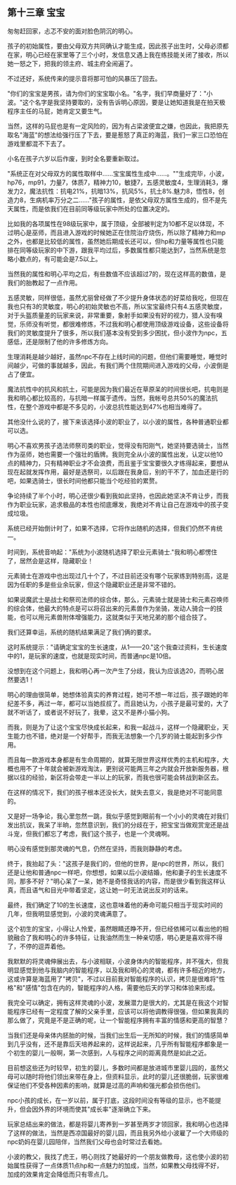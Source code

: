 ## 第十三章 宝宝

匆匆赶回家，忐忑不安的面对脸色阴沉的明心。

孩子的初始属性，要由父母双方共同确认才能生成，因此孩子出生时，父母必须都在家，明心已经在家里等了三个小时，发信息又遇上我在练技能关闭了接收，所以她一怒之下，把我的领主府、城主府全闹遍了。

不过还好，系统传来的提示音将那可怕的风暴压了回去。

"你们的宝宝是男孩，请为你们的宝宝取小名。"名字，我们早商量好了："小波。"这个名字是我坚持要取的，没有告诉明心原因，要是让她知道我是在拍天极程序主任的马屁，她肯定又要生气。

当然，这样的马屁也是有一定风险的，因为有占梁波便宜之嫌，也因此，我把原先取名"海蓝"的想法给强行压了下去，要是惹怒了真正的海蓝，我们一家三口恐怕在游戏里都混不下去了。

小名在孩子六岁以后作废，到时全名要重新取过。

"系统正在对父母双方的属性取样中……宝宝属性生成中……。""生成完毕，小波，hp76，mp91，力量7，体质7，精神力10，敏捷7，五感灵敏度4，生理消耗3，爆发力2，魔法抗性：抗电21%，抗暗13%，抗风5%，抗土8%.魅力8，悟性8，创造力8，生病机率万分之二……"孩子的属性，是依父母双方属性生成的，但不是先天属性，而是依我们在目前同等级玩家中所处的位置决定的。

比如我的各项属性在98级玩家中，属于顶级，全部被判定为10都不足以体现，不过明心是巫师，而且进入游戏的时候她正在住院治疗烧伤，所以除了精神力和mp之外，也都是比较低的属性，虽然她后期成长还可以，但hp和力量等属性也只能排在同等级玩家的中下游，跟我平均过后，多数属性都只能达到7，当然系统是忽略小数点的，有可能会是7.5以上。

当然我的属性和明心平均之后，有些数值不应该超过7的，现在这样高的数值，是我们的胎教起了一点作用。

五感灵敏，同样很低，虽然尤丽曾经做了不少提升身体状态的好菜给我吃，但现在我也只有3的灵敏度，明心的初始灵敏也不高，所以宝宝最终只有4.五感灵敏度，对于头盔质量差的玩家来说，非常重要，象射手如果没有好的视力，猎人没有嗅觉，乐师没有听觉，都很难修炼，不过我和明心都使用顶级游戏设备，这些设备将我们的灵敏度提升了很多，所以我们基本没有受到多少困扰，但小波作为npc，五感低，还是限制了他的许多修炼方向。

生理消耗是越少越好，虽然npc不存在上线时间的问题，但他们需要睡觉，睡觉时间越少，可做的事就越多，因此，有我们两个住院期间进入游戏的父母，小波倒是占了便宜。

魔法抗性中的抗风和抗土，可能是因为我们最近在草原呆的时间很长吧，抗电则是我和明心都比较高的，与抗暗一样属于遗传。当然，我帐号总共50%的魔法抗性，在整个游戏中都是不多见的，小波总抗性能达到47%也相当难得了。

其他没什么说的了，接下来该选择小波的职业了，以小波的属性，各种普通职业都可以选。

明心不喜欢男孩子选法师祭司类的职业，觉得没有阳刚气，她坚持要选骑士，当然作为巫师，她也需要一个强壮的盾牌。我则完全从小波的属性出发，认定以他10点的精神力，只有精神职业才不会浪费，而且鉴于宝宝要很久才练得起来，要想从现在起就发挥作用，最好是选祭司，以后跟在我身后，别的干不了，加血还是行的吧，如果选骑士，很长时间他都只能当个吃经验的累赘。

争论持续了半个小时，明心还很少看到我如此坚持，也因此她坚决不肯让步，而我作为职业玩家，追求极品的本性也彻底爆发，我绝对不肯让自己在游戏中的孩子变成垃圾。

系统已经开始倒计时了，如果不选择，它将作出随机的选择，但我们仍然不肯统一。

时间到，系统音响起："系统为小波随机选择了职业元素骑士."我和明心都愣住了，居然会是这样，隐藏职业！

元素骑士在游戏中也出现过几十个了，不过目前还没有哪个玩家练到特别高，这是因为任职的多是些业余玩家，但这个隐藏职业还是非常不错的。

如果说魔武士是战士和祭司法师的综合体，那么，元素骑士就是骑士和元素召唤师的综合体，他最大的特点是可以将召出来的元素兽作为坐骑，发动人骑合一的技能，也可以用元素兽附体增强能力，这就类似于天地兄弟的那个组合技了。

我们还算幸运，系统的随机结果满足了我们俩的要求。

这时系统提示："请确定宝宝的生长速度，从1——20."这个我查过资料，生长速度中的1，是玩家的速度，也就是现实时间，而普通npc是10倍。

没想到在这个问题上，我和明心再一次产生了分歧，我认为应该选20，而明心居然要选1！

明心的理由很简单，她想体验真实的养育过程，她可不想一年过后，孩子跟她的年纪差不多，再过一年，都可以当她叔叔了。而且她认为，小孩子是最可爱的，大了就不听话了，或者说不好玩了，我晕，这又不是养小猫小狗。

而我，则是为了让这个宝宝尽快成长起来，和我一起战斗，这样一个隐藏职业，天生能力也不错，绝对是一个好帮手，而我无法想象一个几岁的骑士能起到多少作用。

而且每一款游戏本身都是有生命周期的，就算无限世界这样优秀的主机和程序，大概也用不了十年就会被新游戏淘汰，更别说可能两三年之内就会开放新服务器，根据以往的经验，新区将会带走一半以上的玩家，而我也很可能会转战到新区去。

在这样的情况下，我们的孩子根本还没长大，就失去意义，我是绝对不可能同意的。

又是好一场争论，我心里忽然一跳，我似乎感觉到眼前有一个小小的灵魂在对我们发出抗议，我呆了半晌，忽然意识到，我们的分歧在于，把宝宝当做观赏宠还是战斗宠，但我们都忘了考虑，我们这个孩子，也是一个灵魂啊。

明心没有感觉到那灵魂的气息，仍然在坚持，而我则静静的考虑。

终于，我抬起了头："这孩子是我们的，但他的世界，是npc的世界，所以，我们还是让他和普通npc一样吧，你想想，如果以后小波结婚，他和妻子的生长速度不同，那多不好？"明心呆了一呆，她不是奇怪我话的内容，而是很少看到我这样认真，而且语气和目光中带着坚定，这让她一时无法说出反对的话来。

最终，我们确定了10的生长速度，这也意味着他的寿命可能只相当于现实时间的几年，但我明显感觉到，小波的灵魂满意了。

这个初生的宝宝，小得让人怜爱，虽然眼睛还睁不开，但已经依稀可以看出他的相貌融合了我和明心的许多特征，让我油然而生一种亲切感，明心更是喜欢得不得了，不停的逗弄着他。

我默默的将灵魂伸展出去，与小波相联，小波身体内的智能程序，并不强大，但我明显感觉到他与我脑内的智能程序，以及我和明心的灵魂，都有许多相近的地方，这或许算是海蓝用了"拷贝"，不过以目前我对智能程序的认识，拷贝是很难将"性格"和"感情"包含在内的，智能程序的人格，需要他后天的学习和体验来形成。

我完全可以确定，拥有这样灵魂的小波，发展潜力是很大的，尤其是在我这个对智能程序已经有一定程度了解的父亲手里，应该可以将他调教得很强，但如果我真的那么做了，究竟是不是正确的呢，让一个智能程序拥有丰富的情感和更高的智慧？

当我们还是母亲体内胚胎的时候，当我们出生后一无所知的时候，我们的情感简单到几乎没有，还不是靠后天培养起来的，这样说起来，几乎所有智能程序都象是一个初生的婴儿一般啊，第一次感到，人与程序之间的距离竟然是如此之近。

目前想这些还为时较早，初生的婴儿，多数时间都是放进城市里婴儿园的，虽然父母可以随时将他们领出来带在身上，但资料显示，此时的婴儿还很脆弱，玩家很难保证他们不受各种因素的影响，就算是过高的声响和强光都会损伤他们。

npc小孩的成长，在一岁以前，属于打底，这段时间没有等级的显示，也不能提升，但会因外界的环境而使其"成长率"逐渐确立下来。

玩家总结出来的做法，都是将婴儿寄养到一岁甚至两岁才领回家，我和明心也选择了这样的做法，当然是西凉国最好的婴儿园，而且我另外给小波雇了一个大师级的npc奶妈在婴儿园陪伴，当然我们父母也会时常过去看她。

小波的教父，我找了虎王，明心则找了她最好的一个朋友做教母，这也使小波的初始属性获得了一点体质11点hp和一点魅力的加成，当然，如果教父母找得不好，加成的效果肯定会降低而只有零点几。

